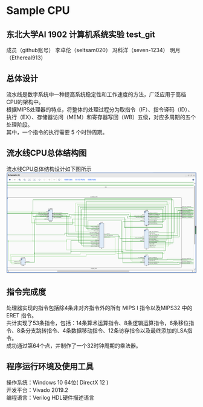 # Sample CPU
## 东北大学AI 1902  计算机系统实验  test_git
成员（github账号） 李卓伦（seltsam020） 冯科洋（seven-1234） 明月（Ethereal913）
##  总体设计
流水线是数字系统中一种提高系统稳定性和工作速度的方法，广泛应用于高档CPU的架构中。  
根据MIPS处理器的特点，将整体的处理过程分为取指令（IF）、指令译码（ID）、执行（EX）、存储器访问（MEM）和寄存器写回（WB）五级，对应多周期的五个处理阶段。  
其中，一个指令的执行需要 5 个时钟周期。  
## 流水线CPU总体结构图
流水线CPU总体结构设计如下图所示
![](https://github.com/seltsam020/neu_ai_cpu_test/blob/main/%E6%B5%81%E6%B0%B4%E7%BA%BFCPU%E6%80%BB%E4%BD%93%E7%BB%93%E6%9E%84%E5%9B%BE.png)
## 指令完成度
处理器实现的指令包括除4条非对齐指令外的所有 MIPS I 指令以及MIPS32 中的 ERET 指令。  
共计实现了53条指令，包括：14条算术运算指令、8条逻辑运算指令，6条移位指令、8条分支跳转指令、4条数据移动指令、12条访存指令以及最终添加的LSA指令。  
成功通过第64个点，并制作了一个32时钟周期的乘法器。
## 程序运行环境及使用工具
操作系统：Windows 10 64位( DirectX 12 )   
开发平台：Vivado 2019.2  
编程语言：Verilog HDL硬件描述语言
